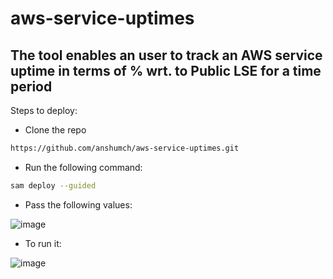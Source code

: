 # aws-service-uptimes

## The tool enables an user to track an AWS service uptime in terms of % wrt. to Public LSE for a time period

Steps to deploy:

- Clone the repo
````bash
https://github.com/anshumch/aws-service-uptimes.git
````
- Run the following command:
````bash
sam deploy --guided
````
- Pass the following values:

![image](https://user-images.githubusercontent.com/100800132/168960174-2d1ef7ad-e013-4293-b8df-878f1555cf7c.png)

- To run it:
 
![image](https://user-images.githubusercontent.com/100800132/169219355-3b124b4b-47d0-4303-bcec-23137f617780.png)


